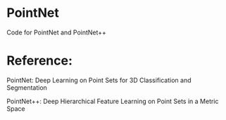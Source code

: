# PointNet

Code for PointNet and PointNet++

# Reference:
PointNet: Deep Learning on Point Sets for 3D Classification and Segmentation

PointNet++: Deep Hierarchical Feature Learning on Point Sets in a Metric Space
